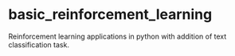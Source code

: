 # basic_reinforcement_learning
Reinforcement learning applications in python with addition of text classification task. 
